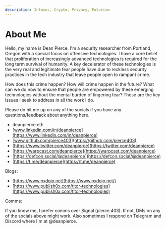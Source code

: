 ```yaml
---
description: Infosec, Crypto, Privacy, Futurism
---
```


# About Me

Hello, my name is Dean Pierce. I'm a security researcher from Portland, Oregon with a special focus on offensive technologies. I have a core belief that proliferation of increasingly advanced technologies is required for the long term survival of humanity. A key decelerator of these technologies is the very real and legitimate fear people have due to reckless security practices in the tech industry that leave people open to rampant crime.

How does this crime happen? How will crime happen in the future? What can we do now to ensure that people are empowered by these emerging technologies without the mental burden of lingering fear? These are the key issues I seek to address in all the work I do.

Please do hit me up on any of the socials if you have any questions/feedback about anything here.

* deanpierce.eth
* [www.linkedin.com/in/deanpierce](https://www.linkedin.com/in/deanpierce)
* [www.github.com/pierce403](https://github.com/pierce403)
* [https://www.twitter.com/deanpierce](https://twitter.com/deanpierce)
* [https://warpcast.com/deanpierce](https://warpcast.com/deanpierce)
* [https://defcon.social/@deanpierce](https://defcon.social/@deanpierce)
* [https://t.me/deanpierce](https://t.me/deanpierce)



Blogs:

* [https://www.pxdojo.net](https://www.pxdojo.net/)
* [https://www.publish0x.com/titor-technologies](https://www.publish0x.com/titor-technologies)

Comms:

If you know me, I prefer comms over Signal (pierce.403). If not, DMs on any of the socials above might work. Also sometimes I respond on Telegram and Discord where I'm at @deanpierce.&#x20;
